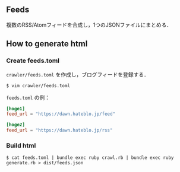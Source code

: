 ## Feeds

複数のRSS/Atomフィードを合成し，1つのJSONファイルにまとめる．

## How to generate html

### Create feeds.toml

`crawler/feeds.toml` を作成し，ブログフィードを登録する．

```
$ vim crawler/feeds.toml
```

`feeds.toml` の例：

```feeds.toml
[hoge1]
feed_url = "https://dawn.hateblo.jp/feed"

[hoge2]
feed_url = "https://dawn.hateblo.jp/rss"
```

### Build html

```
$ cat feeds.toml | bundle exec ruby crawl.rb | bundle exec ruby generate.rb > dist/feeds.json
```

